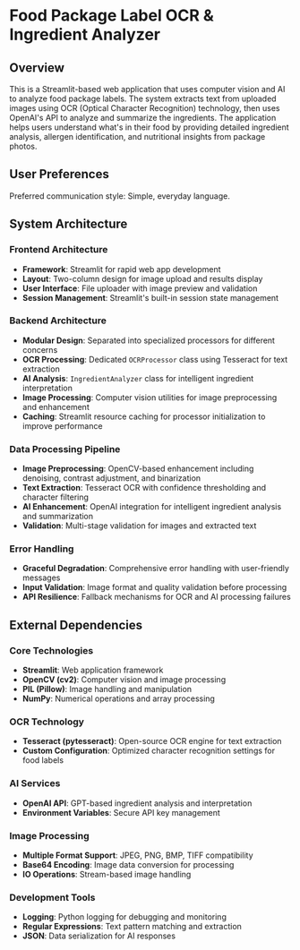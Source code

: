 # Food Package Label OCR & Ingredient Analyzer

## Overview

This is a Streamlit-based web application that uses computer vision and AI to analyze food package labels. The system extracts text from uploaded images using OCR (Optical Character Recognition) technology, then uses OpenAI's API to analyze and summarize the ingredients. The application helps users understand what's in their food by providing detailed ingredient analysis, allergen identification, and nutritional insights from package photos.

## User Preferences

Preferred communication style: Simple, everyday language.

## System Architecture

### Frontend Architecture
- **Framework**: Streamlit for rapid web app development
- **Layout**: Two-column design for image upload and results display
- **User Interface**: File uploader with image preview and validation
- **Session Management**: Streamlit's built-in session state management

### Backend Architecture
- **Modular Design**: Separated into specialized processors for different concerns
- **OCR Processing**: Dedicated `OCRProcessor` class using Tesseract for text extraction
- **AI Analysis**: `IngredientAnalyzer` class for intelligent ingredient interpretation
- **Image Processing**: Computer vision utilities for image preprocessing and enhancement
- **Caching**: Streamlit resource caching for processor initialization to improve performance

### Data Processing Pipeline
- **Image Preprocessing**: OpenCV-based enhancement including denoising, contrast adjustment, and binarization
- **Text Extraction**: Tesseract OCR with confidence thresholding and character filtering
- **AI Enhancement**: OpenAI integration for intelligent ingredient analysis and summarization
- **Validation**: Multi-stage validation for images and extracted text

### Error Handling
- **Graceful Degradation**: Comprehensive error handling with user-friendly messages
- **Input Validation**: Image format and quality validation before processing
- **API Resilience**: Fallback mechanisms for OCR and AI processing failures

## External Dependencies

### Core Technologies
- **Streamlit**: Web application framework
- **OpenCV (cv2)**: Computer vision and image processing
- **PIL (Pillow)**: Image handling and manipulation
- **NumPy**: Numerical operations and array processing

### OCR Technology
- **Tesseract (pytesseract)**: Open-source OCR engine for text extraction
- **Custom Configuration**: Optimized character recognition settings for food labels

### AI Services
- **OpenAI API**: GPT-based ingredient analysis and interpretation
- **Environment Variables**: Secure API key management

### Image Processing
- **Multiple Format Support**: JPEG, PNG, BMP, TIFF compatibility
- **Base64 Encoding**: Image data conversion for processing
- **IO Operations**: Stream-based image handling

### Development Tools
- **Logging**: Python logging for debugging and monitoring
- **Regular Expressions**: Text pattern matching and extraction
- **JSON**: Data serialization for AI responses